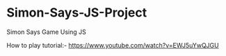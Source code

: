 # Simon-Says-JS-Project
Simon Says Game Using JS

How to play tutorial:-
https://www.youtube.com/watch?v=EWJ5uYwQJGU
